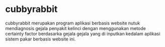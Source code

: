 # cubbyrabbit
cubbyrabbit merupakan program aplikasi berbasis website nutuk mendiagnosis gejala penyakit kelinci dengan menggunakan metode certainty factor berdasarka gejala gejala yang di inputkan kedalam aplikasi sistem pakar berbasis website ini.
